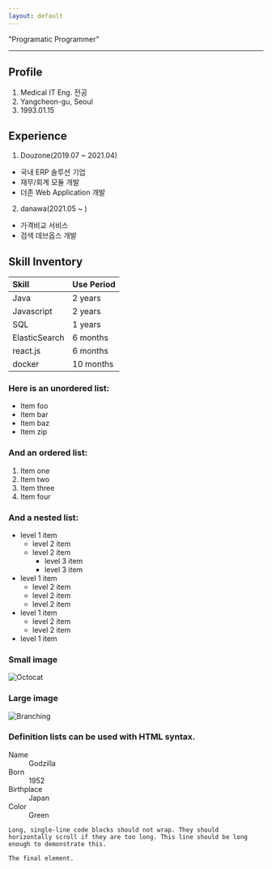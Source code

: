 ```yaml
---
layout: default
---
```


"Programatic Programmer"

* * *

## Profile
1. Medical IT Eng. 전공
2. Yangcheon-gu, Seoul
3. 1993.01.15

## Experience
1. Douzone(2019.07 ~ 2021.04)
 * 국내 ERP 솔루션 기업
 * 재무/회계 모듈 개발
 * 더존 Web Application 개발
2. danawa(2021.05 ~ )
 * 가격비교 서비스
 * 검색 데브옵스 개발
 
## Skill Inventory

| Skill        | Use Period        |
|:-------------|:------------------|
| Java         | 2 years           |
| Javascript   | 2 years           |
| SQL          | 1 years           |
| ElasticSearch| 6 months          |
| react.js     | 6 months          |
| docker       | 10 months         |

### Here is an unordered list:

*   Item foo
*   Item bar
*   Item baz
*   Item zip

### And an ordered list:

1.  Item one
1.  Item two
1.  Item three
1.  Item four

### And a nested list:

- level 1 item
  - level 2 item
  - level 2 item
    - level 3 item
    - level 3 item
- level 1 item
  - level 2 item
  - level 2 item
  - level 2 item
- level 1 item
  - level 2 item
  - level 2 item
- level 1 item

### Small image

![Octocat](https://github.githubassets.com/images/icons/emoji/octocat.png)

### Large image

![Branching](https://guides.github.com/activities/hello-world/branching.png)


### Definition lists can be used with HTML syntax.

<dl>
<dt>Name</dt>
<dd>Godzilla</dd>
<dt>Born</dt>
<dd>1952</dd>
<dt>Birthplace</dt>
<dd>Japan</dd>
<dt>Color</dt>
<dd>Green</dd>
</dl>

```
Long, single-line code blocks should not wrap. They should horizontally scroll if they are too long. This line should be long enough to demonstrate this.
```

```
The final element.
```

